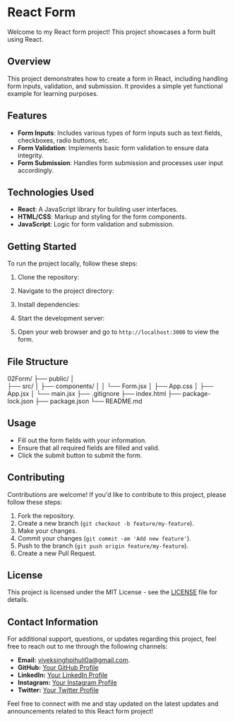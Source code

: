 # React Form 

Welcome to my React form project! This project showcases a form built using React.

## Overview

This project demonstrates how to create a form in React, including handling form inputs, validation, and submission. It provides a simple yet functional example for learning purposes.

## Features

- **Form Inputs**: Includes various types of form inputs such as text fields, checkboxes, radio buttons, etc.
- **Form Validation**: Implements basic form validation to ensure data integrity.
- **Form Submission**: Handles form submission and processes user input accordingly.

## Technologies Used

- **React**: A JavaScript library for building user interfaces.
- **HTML/CSS**: Markup and styling for the form components.
- **JavaScript**: Logic for form validation and submission.


## Getting Started

To run the project locally, follow these steps:

1. Clone the repository:

2. Navigate to the project directory:

3. Install dependencies:

4. Start the development server:

5. Open your web browser and go to `http://localhost:3000` to view the form.

## File Structure

02Form/
├── public/
│  
├── src/
│   ├── components/
│   │   └── Form.jsx
│   ├── App.css
│   ├── App.jsx
│   └── main.jsx
├── .gitignore
├── index.html
├── package-lock.json
├── package.json
└── README.md

## Usage

- Fill out the form fields with your information.
- Ensure that all required fields are filled and valid.
- Click the submit button to submit the form.

## Contributing

Contributions are welcome! If you'd like to contribute to this project, please follow these steps:

1. Fork the repository.
2. Create a new branch (`git checkout -b feature/my-feature`).
3. Make your changes.
4. Commit your changes (`git commit -am 'Add new feature'`).
5. Push to the branch (`git push origin feature/my-feature`).
6. Create a new Pull Request.

## License

This project is licensed under the MIT License - see the [LICENSE](LICENSE) file for details.

## Contact Information

For additional support, questions, or updates regarding this project, feel free to reach out to me through the following channels:

- **Email:**  [viveksinghpihuli0a@gmail.com](mailto:viveksinghpihuli0a@gmail.com).
- **GitHub:** [Your GitHub Profile](https://github.com/Bholuvivek)
- **LinkedIn:** [Your LinkedIn Profile](https://www.linkedin.com/in/vivekbholu)
- **Instagram:** [Your Instagram Profile](https://www.instagram.com/thevivekbholu)
- **Twitter:** [Your Twitter Profile](https://twitter.com/Bholuvivek)

Feel free to connect with me and stay updated on the latest updates and announcements related to this React form project!




